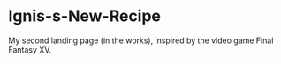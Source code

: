 # Ignis-s-New-Recipe
 My second landing page (in the works), inspired by the video game Final Fantasy XV.
